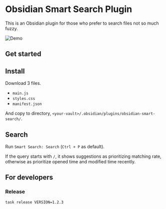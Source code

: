 # Obsidian Smart Search Plugin

This is an Obsidian plugin for those who prefer to search files not so much fuzzy.

![Demo](https://raw.githubusercontent.com/tadashi-aikawa/obsidian-smart-search/master/demo/2021-09-19.gif)

## Get started

## Install

Download 3 files.

- `main.js`
- `styles.css`
- `manifest.json`

And copy to directory, `<your-vault>/.obsidian/plugins/obsidian-smart-search/`.

## Search

Run `Smart Search: Search` (`Ctrl + P` as default).

If the query starts with `/`, it shows suggestions as prioritizing matching rate, otherwise as prioritize opened time and modified time recently.

## For developers

### Release

```console
task release VERSION=1.2.3
```
